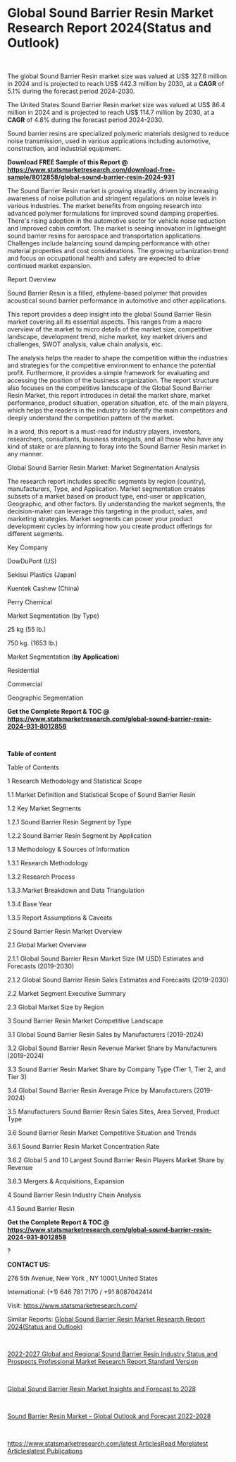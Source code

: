 <h1>Global Sound Barrier Resin Market Research Report 2024(Status and Outlook)</h1><br/><p>The global Sound Barrier Resin market size was valued at US$ 327.6 million in 2024 and is projected to reach US$ 442.3 million by 2030, at a <strong>CAGR</strong> of 5.1% during the forecast period 2024-2030.</p>
 
 
 
 <p>The United States Sound Barrier Resin market size was valued at US$ 86.4 million in 2024 and is projected to reach US$ 114.7 million by 2030, at a <strong>CAGR</strong> of 4.8% during the forecast period 2024-2030.</p>
 
 
 
 <p>Sound barrier resins are specialized polymeric materials designed to reduce noise transmission, used in various applications including automotive, construction, and industrial equipment.</p>
 
 
 
 <p><strong>Download FREE Sample of this Report @ <a href="https://www.statsmarketresearch.com/download-free-sample/8012858/global-sound-barrier-resin-2024-931">https://www.statsmarketresearch.com/download-free-sample/8012858/global-sound-barrier-resin-2024-931</a></strong></p>
 
 
 
 <p>The Sound Barrier Resin market is growing steadily, driven by increasing awareness of noise pollution and stringent regulations on noise levels in various industries. The market benefits from ongoing research into advanced polymer formulations for improved sound damping properties. There&#39;s rising adoption in the automotive sector for vehicle noise reduction and improved cabin comfort. The market is seeing innovation in lightweight sound barrier resins for aerospace and transportation applications. Challenges include balancing sound damping performance with other material properties and cost considerations. The growing urbanization trend and focus on occupational health and safety are expected to drive continued market expansion.</p>
 
 
 
 <p>Report Overview</p>
 
 
 
 <p>Sound Barrier Resin is a filled, ethylene-based polymer that provides acoustical sound barrier performance in automotive and other applications.</p>
 
 
 
 <p>This report provides a deep insight into the global Sound Barrier Resin market covering all its essential aspects. This ranges from a macro overview of the market to micro details of the market size, competitive landscape, development trend, niche market, key market drivers and challenges, SWOT analysis, value chain analysis, etc.</p>
 
 
 
 <p>The analysis helps the reader to shape the competition within the industries and strategies for the competitive environment to enhance the potential profit. Furthermore, it provides a simple framework for evaluating and accessing the position of the business organization. The report structure also focuses on the competitive landscape of the Global Sound Barrier Resin Market, this report introduces in detail the market share, market performance, product situation, operation situation, etc. of the main players, which helps the readers in the industry to identify the main competitors and deeply understand the competition pattern of the market.</p>
 
 
 
 <p>In a word, this report is a must-read for industry players, investors, researchers, consultants, business strategists, and all those who have any kind of stake or are planning to foray into the Sound Barrier Resin market in any manner.</p>
 
 
 
 <p>Global Sound Barrier Resin Market: Market Segmentation Analysis</p>
 
 
 
 <p>The research report includes specific segments by region (country), manufacturers, Type, and Application. Market segmentation creates subsets of a market based on product type, end-user or application, Geographic, and other factors. By understanding the market segments, the decision-maker can leverage this targeting in the product, sales, and marketing strategies. Market segments can power your product development cycles by informing how you create product offerings for different segments.</p>
 
 
 
 <p>Key Company</p>
 
 
 
 <p>DowDuPont (US)</p>
 
 
 
 <p>Sekisui Plastics (Japan)</p>
 
 
 
 <p>Kuentek Cashew (China)</p>
 
 
 
 <p>Perry Chemical</p>
 
 
 
 <p>Market Segmentation (by Type)</p>
 
 
 
 <p>25 kg (55 lb.)</p>
 
 
 
 <p>750 kg. (1653 lb.)</p>
 
 
 
 <p>Market Segmentation (<strong>by Application</strong>)</p>
 
 
 
 <p>Residential</p>
 
 
 
 <p>Commercial</p>
 
 
 
 <p>Geographic Segmentation</p>
 
 
 
 <div><b>Get the Complete Report & TOC @ <a href="https://www.statsmarketresearch.com/global-sound-barrier-resin-2024-931-8012858">https://www.statsmarketresearch.com/global-sound-barrier-resin-2024-931-8012858</a></b></div>
 
 
 
 <p><br />
 
 <b>Table of content</b></p>
 
 
 
 <p>Table of Contents<br />
 
 1 Research Methodology and Statistical Scope<br />
 
 1.1 Market Definition and Statistical Scope of Sound Barrier Resin<br />
 
 1.2 Key Market Segments<br />
 
 1.2.1 Sound Barrier Resin Segment by Type<br />
 
 1.2.2 Sound Barrier Resin Segment by Application<br />
 
 1.3 Methodology & Sources of Information<br />
 
 1.3.1 Research Methodology<br />
 
 1.3.2 Research Process<br />
 
 1.3.3 Market Breakdown and Data Triangulation<br />
 
 1.3.4 Base Year<br />
 
 1.3.5 Report Assumptions & Caveats<br />
 
 2 Sound Barrier Resin Market Overview<br />
 
 2.1 Global Market Overview<br />
 
 2.1.1 Global Sound Barrier Resin Market Size (M USD) Estimates and Forecasts (2019-2030)<br />
 
 2.1.2 Global Sound Barrier Resin Sales Estimates and Forecasts (2019-2030)<br />
 
 2.2 Market Segment Executive Summary<br />
 
 2.3 Global Market Size by Region<br />
 
 3 Sound Barrier Resin Market Competitive Landscape<br />
 
 3.1 Global Sound Barrier Resin Sales by Manufacturers (2019-2024)<br />
 
 3.2 Global Sound Barrier Resin Revenue Market Share by Manufacturers (2019-2024)<br />
 
 3.3 Sound Barrier Resin Market Share by Company Type (Tier 1, Tier 2, and Tier 3)<br />
 
 3.4 Global Sound Barrier Resin Average Price by Manufacturers (2019-2024)<br />
 
 3.5 Manufacturers Sound Barrier Resin Sales Sites, Area Served, Product Type<br />
 
 3.6 Sound Barrier Resin Market Competitive Situation and Trends<br />
 
 3.6.1 Sound Barrier Resin Market Concentration Rate<br />
 
 3.6.2 Global 5 and 10 Largest Sound Barrier Resin Players Market Share by Revenue<br />
 
 3.6.3 Mergers & Acquisitions, Expansion<br />
 
 4 Sound Barrier Resin Industry Chain Analysis<br />
 
 4.1 Sound Barrier Resin</p>
 
 
 
 <div><b>Get the Complete Report & TOC @ <a href="https://www.statsmarketresearch.com/global-sound-barrier-resin-2024-931-8012858">https://www.statsmarketresearch.com/global-sound-barrier-resin-2024-931-8012858</a></b></div>
 
 
 
 <p>? </p>
 
 
 
 <p><b>CONTACT US:</b><br />
 
 276 5th Avenue, New York , NY 10001,United States<br />
 
 International: (+1) 646 781 7170 / +91 8087042414<br />
 
 Visit: <a href="https://www.statsmarketresearch.com/">https://www.statsmarketresearch.com/</a><br />
 
 Similar Reports: <a href="https://www.statsmarketresearch.com/global-sound-barrier-resin-2024-931-8012858">Global Sound Barrier Resin Market Research Report 2024(Status and Outlook)</a><br />
 
 <br />
 
 <a href="https://www.statsmarketresearch.com/global-sound-barrier-resin-2024-931-8012858">2022-2027 Global and Regional Sound Barrier Resin Industry Status and Prospects Professional Market Research Report Standard Version</a><br />
 
 <br />
 
 <a href="https://www.statsmarketresearch.com/global-sound-barrier-resin-2024-931-8012858">Global Sound Barrier Resin Market Insights and Forecast to 2028</a><br />
 
 <br />
 
 <a href="https://www.statsmarketresearch.com/global-sound-barrier-resin-2024-931-8012858">Sound Barrier Resin Market - Global Outlook and Forecast 2022-2028</a><br />
 
 <br />
 
 <a href="https://gyeongbokgung.com">https://www.statsmarketresearch.com/</a><a href="https://hallyeomaritime.com">latest Articles</a><a href="https://jingwansa.com">Read More</a><a href="https://nguoiviet.jp/">latest Articles</a><a href="https://www.intelmarketresearch.com/">latest Publications</a></p>